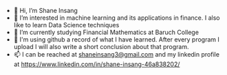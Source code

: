 - 👋 Hi, I’m Shane Insang
- 👀 I’m interested in machine learning and its applications in finance. I also like to learn Data Science techniques 
- 🌱 I’m currently studying Financial Mathematics at Baruch College
- 💞️ I'm using github a record of what I have learned. After every program I upload I will also write a short conclusion about that program. 
- 📫 I can be reached at shaneinsang3@gmail.com and my linkedin profile at https://www.linkedin.com/in/shane-insang-46a838202/

<!---
shaneins/shaneins is a ✨ special ✨ repository because its `README.md` (this file) appears on your GitHub profile.
You can click the Preview link to take a look at your changes.
--->
